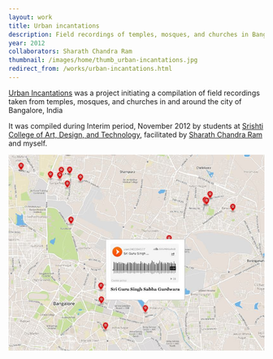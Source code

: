 ```yaml
---
layout: work
title: Urban incantations
description: Field recordings of temples, mosques, and churches in Bangalore
year: 2012
collaborators: Sharath Chandra Ram
thumbnail: /images/home/thumb_urban-incantations.jpg
redirect_from: /works/urban-incantations.html
---
```


[Urban Incantations](/works/incantations/) was a project initiating a compilation of field recordings taken from temples, mosques, and churches in and around the city of Bangalore, India

It was compiled during Interim period, November 2012 by students at [Srishti College of Art, Design, and Technology](http://srishti.ac.in/), facilitated by [Sharath Chandra Ram](http://cis-india.org/author/sharath) and myself.

<p>
<center>
<a href="/works/incantations/">
<img src="/images/urban-incantations/incantations.jpg" />
</a>
</center>
</p>
